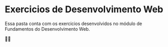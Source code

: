 # **Exercicios de Desenvolvimento Web**

Essa pasta conta com os exercicios desenvolvidos no módulo de Fundamentos do Desenvolvimento Web.

💚🚀
